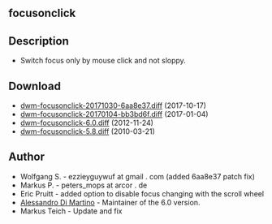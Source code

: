 focusonclick
------------

Description
-----------
* Switch focus only by mouse click and not sloppy.

Download
--------
* [dwm-focusonclick-20171030-6aa8e37.diff](dwm-focusonclick-20171030-6aa8e37.diff) (2017-10-17)
* [dwm-focusonclick-20170104-bb3bd6f.diff](dwm-focusonclick-20170104-bb3bd6f.diff) (2017-01-04)
* [dwm-focusonclick-6.0.diff](dwm-focusonclick-6.0.diff) (2012-11-24)
* [dwm-focusonclick-5.8.diff](dwm-focusonclick-5.8.diff) (2010-03-21)

Author
------
* Wolfgang S. - ezzieyguywuf at gmail . com (added 6aa8e37 patch fix)
* Markus P. - peters\_mops at arcor . de
* Eric Pruitt - added option to disable focus changing with the scroll wheel
* [Alessandro Di Martino](https://web.archive.org/web/20150326104225/https://alessandrodimartino.com/) - Maintainer of the 6.0 version.
* Markus Teich - Update and fix
